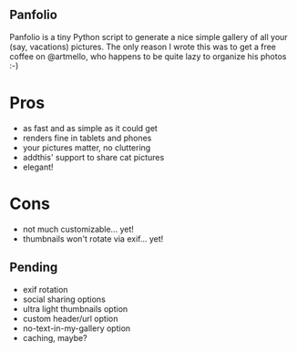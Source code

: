 Panfolio
--------

Panfolio is a tiny Python script to generate a nice simple gallery of all your (say, vacations) pictures. The only reason I wrote this was to get a free coffee on @artmello, who happens to be quite lazy to organize his photos :-)

Pros
====

- as fast and as simple as it could get
- renders fine in tablets and phones
- your pictures matter, no cluttering
- addthis' support to share cat pictures
- elegant!

Cons
====

- not much customizable... yet!
- thumbnails won't rotate via exif... yet!

Pending
-------

- exif rotation
- social sharing options
- ultra light thumbnails option
- custom header/url option
- no-text-in-my-gallery option
- caching, maybe?
